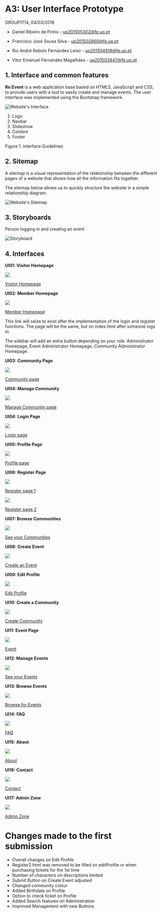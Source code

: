 # A3: User Interface Prototype

GROUP1714, 04/03/2018 

* Daniel Ribeiro de Pinho - up201505302@fe.up.pt 

* Francisco José Sousa Silva - up201502860@fe.up.pt 

* Rui André Rebolo Fernandes Leixo - up201504818@fe.up.pt 

* Vitor Emanuel Fernandes Magalhães - up201503447@fe.up.pt 

 
## 1. Interface and common features

**Re:Event** is a web application base based on HTML5, JavaScript and CSS, to provide users with a tool to easily create and manage events. The user interface was implemented using the Bootstrap framework.

![Website's Interface](https://raw.githubusercontent.com/LastLombax/lbaw1714/master/homepage%20guideline.png?token=AYlAMbOfrgl5U3aSqj0eTh1-Y3D-T-HJks5apQj6wA%3D%3D "Interface")

1. Logo
2. Navbar
3. Slideshow
4. Content
5. Footer

Figure 1. Interface Guidelines

 
## 2. Sitemap

A sitemap is a visual representation of the relationship between the different pages of a website that shows how all the information fits together.

The sitemap below allows us to quickly structure the website in a simple relationship diagram.
 
![Website's Sitemap](https://raw.githubusercontent.com/LastLombax/lbaw1714/master/SiteMap.png?token=AYlAMfqnfqohKr3HLaQG6aujfygw5kgDks5apnwSwA%3D%3D "Sitemap")
 
## 3. Storyboards
 
Person logging in and creating an event

![Storyboard](https://raw.githubusercontent.com/LastLombax/lbaw1714/master/Interfaces'%20screenshots/storyboard.png?token=AYlAMSDBDxis-YDUYTgseZd8v0qLTouEks5apSZQwA%3D%3D)
 
## 4. Interfaces

**UI01: Visitor Homepage**

![](https://raw.githubusercontent.com/LastLombax/lbaw1714/master/Interfaces'%20screenshots/visitorHomepage.png?token=AYlAMVo_VNTfVWXJ7c7RQNNUJko3zys9ks5apRviwA%3D%3D)

[Visitor Homepage](https://lastlombax.github.io/lbaw1714/index.html)

**UI02: Member Homepage**

![](https://raw.githubusercontent.com/LastLombax/lbaw1714/master/Interfaces'%20screenshots/memberHomepage.png?token=AYlAMU08bsnF3Hi768CWZaFw3skYgefqks5apRwywA%3D%3D)

[Member Homepage](https://lastlombax.github.io/lbaw1714/memberHomepage.html)

This link will seize to exist after the implementation of the login and register functions. 
The page will be the same, but on index.html after someone logs in.

The sidebar will add an extra button depending on your role: Administrator Homepage, Event Administrator Homepage,
Community Administrator Homepage.

**UI03: Community Page**

![](https://raw.githubusercontent.com/LastLombax/lbaw1714/master/Interfaces'%20screenshots/community%20page.PNG?token=AYlAMVHJzKvRjmuIgNeZFDGmBO4hfkxKks5apGOXwA%3D%3D)

[Community page](https://lastlombax.github.io/lbaw1714/community.html)

**UI04: Manage Community**

![](https://raw.githubusercontent.com/LastLombax/lbaw1714/master/Interfaces'%20screenshots/edit%20community%20page.PNG?token=AYlAMQ_jldy5OrIY_kNUNZtYXfKLuCkzks5apGQlwA%3D%3D)

[Manage Community page](https://lastlombax.github.io/lbaw1714/editCommunity.html)

**UI04: Login Page**

![](https://raw.githubusercontent.com/LastLombax/lbaw1714/master/Interfaces'%20screenshots/login%20page.PNG?token=AYlAMbqBseXi1vwEjui4O87qnWeSfapSks5apGQnwA%3D%3D)

[Login page](https://lastlombax.github.io/lbaw1714/login.html)

**UI05: Profile Page**

![](https://raw.githubusercontent.com/LastLombax/lbaw1714/master/Interfaces'%20screenshots/profile%20page.PNG?token=AYlAMYT3B01DuKUcsBLQSsACZCAYZne1ks5apGQpwA%3D%3D)

[Profile page](https://lastlombax.github.io/lbaw1714/profile.html)

**UI06: Register Page**

![](https://raw.githubusercontent.com/LastLombax/lbaw1714/master/Interfaces'%20screenshots/register%20page%201.PNG?token=AYlAMWr4lHIdE2-BcfUudhtiihvJLiUJks5apGQrwA%3D%3D)

[Register page 1](https://lastlombax.github.io/lbaw1714/register.html)


![](https://raw.githubusercontent.com/LastLombax/lbaw1714/master/Interfaces'%20screenshots/register%20page%202.PNG?token=AYlAMSKPdIfoEKsA-wzDqoREgDeJoBaAks5apGQtwA%3D%3D)

[Register page 2](https://lastlombax.github.io/lbaw1714/register2.html)

**UI07: Browse Communities**

![](https://raw.githubusercontent.com/LastLombax/lbaw1714/master/Interfaces'%20screenshots/view%20communities%20page.PNG?token=AYlAMU60pPe50LykzbZPg7Huj0Ioy1saks5apGQvwA%3D%3D)

[See your Communities](https://lastlombax.github.io/lbaw1714/viewCommunities.html)


**UI08: Create Event**

![](https://raw.githubusercontent.com/LastLombax/lbaw1714/master/Interfaces'%20screenshots/createEvent.png?token=AYlAMZ7xnUxOlZfb0sSukTqJG2GJ33Smks5apR21wA%3D%3D)

[Create an Event](https://lastlombax.github.io/lbaw1714/createEvent.html)


**UI09: Edit Profile**

![](https://raw.githubusercontent.com/LastLombax/lbaw1714/master/Interfaces'%20screenshots/editProfile.png?token=AYlAMar3V6u3AUOf28Rp6VmGYmkMtH5Aks5apR24wA%3D%3D)

[Edit Profile](https://lastlombax.github.io/lbaw1714/editProfile.html)

**UI10: Create a Community**

![](https://raw.githubusercontent.com/LastLombax/lbaw1714/master/Interfaces'%20screenshots/createCommunity.png?token=AYlAMe0xKpMEX51owt_g9zBi0mc57aIjks5apR5YwA%3D%3D)

[Create Community](https://lastlombax.github.io/lbaw1714/createCommunity.html)

**UI11: Event Page**

![](https://raw.githubusercontent.com/LastLombax/lbaw1714/master/Interfaces'%20screenshots/evenPage.png?token=AYlAMbWSkps8k6lJ2x4FMsIOJugnev1Qks5apSFCwA%3D%3D)

[Event](https://lastlombax.github.io/lbaw1714/event.html)

**UI12: Manage Events**

![](https://raw.githubusercontent.com/LastLombax/lbaw1714/master/Interfaces'%20screenshots/manageEvents.png?token=AYlAMcdK_O4ueD1sQGO0r6OjSofJoSBoks5apSF3wA%3D%3D)

[See your Events](https://lastlombax.github.io/lbaw1714/manageEvents.html)

**UI13: Browse Events**

![](https://raw.githubusercontent.com/LastLombax/lbaw1714/master/Interfaces'%20screenshots/viewEvents.png?token=AYlAMeRYbpPjxhL6vukYz6LvUrn5y6Xgks5apSGGwA%3D%3D)

[Browse for Events](https://lastlombax.github.io/lbaw1714/viewEvents.html)

**UI14: FAQ**

![](https://raw.githubusercontent.com/LastLombax/lbaw1714/master/Interfaces'%20screenshots/faq.png?token=AYlAMYN7Ec8u8xL2wj17Na2yAL00lD-Vks5apSFWwA%3D%3D)

[FAQ](https://lastlombax.github.io/lbaw1714/faq.html)

**UI15: About**

![](https://raw.githubusercontent.com/LastLombax/lbaw1714/master/Interfaces'%20screenshots/about.png?token=AYlAMSHQKncFnKz2Efd4jF-d1y_CmQ1tks5apSEgwA%3D%3D)

[About](https://lastlombax.github.io/lbaw1714/about.html)

**UI16: Contact**

![](https://raw.githubusercontent.com/LastLombax/lbaw1714/master/Interfaces'%20screenshots/createCommunity.png?token=AYlAMe0xKpMEX51owt_g9zBi0mc57aIjks5apR5YwA%3D%3D)

[Contact](https://lastlombax.github.io/lbaw1714/contact.html)

**UI17: Admin Zone**

![](https://raw.githubusercontent.com/LastLombax/lbaw1714/master/Interfaces'%20screenshots/adminZone.png?token=AYlAMfbE1tp_VfoneUc9WBhwvqts4x1sks5apSavwA%3D%3D)

[Admin Zone](https://lastlombax.github.io/lbaw1714/administration.html)



# Changes made to the first submission

* Overall changes on Edit Profile
* Register2.html was removed to be filled on editProfile or when purchasing tickets for the 1st time
* Number of characters on descriptions limited
* Submit Button on Create Event adjusted
* Changed community colour 
* Added Birthdate on Profile
* Option to check ticket on Profile
* Added Search features on Administration
* Improved Management with new Buttons

